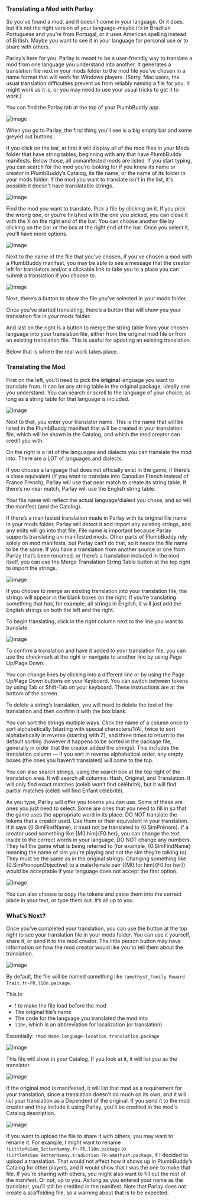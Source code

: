 ### Translating a Mod with Parlay

So you’ve found a mod, and it doesn’t come in your language. Or it does, but it’s not the right version of your language–maybe it’s in Brazilian Portuguese and you’re from Portugal, or it uses American spelling instead of British. Maybe you want to see it in your language for personal use or to share with others.

Parlay’s here for you. Parlay is meant to be a user-friendly way to translate a mod from one language you understand into another. It generates a translation file next in your mods folder to the mod file you’ve chosen in a name format that will work for Windows players. (Sorry, Mac users, the usual translation difficulties prevent us from reliably naming a file for you. It might work as it is, or you may need to use your usual tricks to get it to work.)

You can find the Parlay tab at the top of your PlumbBuddy app.

![image](/img/parlay-tab.png "The tabs at the top of PlumbBuddy, with Parlay in a yellow box")

When you go to Parlay, the first thing you’ll see is a big empty bar and some greyed out buttons.

If you click on the bar, at first it will display all of the mod files in your Mods folder that have string tables, beginning with any that have PlumbBuddy manifests. Below those, all unmanifested mods are listed. If you start typing, you can search for the mod you’re looking for if you know its name or creator in PlumbBuddy’s Catalog, its file name, or the name of its folder in your mods folder. If the mod you want to translate isn't in the list, it's possible it doesn't have translatable strings.

![image](/img/parlay-search-mod.png "Searching for a mod in Parlay")

Find the mod you want to translate. Pick a file by clicking on it. If you pick the wrong one, or you’re finished with the one you picked, you can close it with the X on the right end of the bar. You can choose another file by clicking on the bar or the box at the right end of the bar. Once you select it, you'll have more options.

![image](/img/parlay-mod-picked.png "An image with a mod selected in Parlay. Along the top, there's a box that titled Package Containing String Tables with a file selected, a blue button with an icon of a person waving, a pink button with a piece of paper and a magnifying glass, a similar greyed out button, and a greyed out button with a table. Below those are a box that says Show Existing String Table, Translator, and Translate to Language.")

Next to the name of the file that you've chosen, if you've chosen a mod with a PlumbBuddy manifest, you may be able to see a message that the creator left for translators and/or a clickable link to take you to a place you can submit a translation if you choose to.

![image](/img/parlay-translators-note.png "An image with a written not to translators and a link")

Next, there’s a button to show the file you’ve selected in your mods folder.

Once you’ve started translating, there’s a button that will show you your translation file in your mods folder.

And last on the right is a button to merge the string table from your chosen language into your translation file, either from the original mod file or from an existing translation file. This is useful for updating an existing translation.

Below that is where the real work takes place.

### Translating the Mod

First on the left, you’ll need to pick the **original** language you want to translate from. It can be any string table in the original package, ideally one you understand. You can search or scroll to the language of your choice, as long as a string table for that language is included.

![image](/img/parlay-orig-lang.png "The beginning of the list of string tables in the chosen file")

Next to that, you enter your translator name. This is the name that will be listed in the PlumbBuddy manifest that will be created in your translation file, which will be shown in the Catalog, and which the mod creator can credit you with.

On the right is a list of the languages and dialects you can translate the mod into. There are a LOT of languages and dialects.

If you choose a language that does not officially exist in the game, if there’s a close equivalent (if you want to translate into Canadian French instead of France French), Parlay will use that near match to create its string table. If there’s no near match, Parlay will use the English string table.

Your file name will reflect the actual language/dialect you chose, and so will the manifest (and the Catalog).

If there’s a manifested translation made in Parlay with its original file name in your mods folder, Parlay will detect it and import any existing strings, and any edits will go into that file. File name is important because Parlay supports translating un-manifested mods. Other parts of PlumbBuddy rely solely on mod manifests, but Parlay can’t do that, so it needs the file name to be the same. If you have a translation from another source or one from Parlay that’s been renamed, or there’s a translation included in the mod itself, you can use the Merge Translation String Table button at the top right to import the strings.

![image](/img/parlay-new-lang.png "The beginning of the list of possible languages to for the translation")

If you choose to merge an existing translation into your translation file, the strings will appear in the blank boxes on the right. If you’re translating something that has, for example, all strings in English, it will just add the English strings on both the left and the right.

To begin translating, click in the right column next to the line you want to translate.

![image](/img/parlay-translating.png "An image of a translation in progress")

To confirm a translation and have it added to your translation file, you can use the checkmark at the right or navigate to another line by using Page Up/Page Down.

You can change lines by clicking into a different line or by using the Page Up/Page Down buttons on your Keyboard. You can switch between tokens by using Tab or Shift-Tab on your keyboard. These instructions are at the bottom of the screen.

To delete a string’s translation, you will need to delete the text of the translation and then confirm it with the box blank.

You can sort the strings multiple ways. Click the name of a column once to sort alphabetically (starting with special characters/1/A), twice to sort alphabetically in reverse (starting with Z), and three times to return to the default sorting (however it happens to be sorted in the package file, generally in order that the creator added the strings). This includes the translation column — if you sort in reverse alphabetical order, any empty boxes (the ones you haven’t translated) will come to the top.

You can also search strings, using the search box at the top right of the translation area. It will search all columns: Hash, Original, and Translation. It will only find exact matches (celeb won’t find célébrité), but it will find partial matches (céléb will find Enfant célébrité).

As you type, Parlay will offer you tokens you can use. Some of these are ones you just need to select. Some are ones that you need to fill in so that the game uses the appropriate word in its place. DO NOT translate the tokens that a creator used. Use them or their equivalent in your translation. If it says {0.SimFirstName}, it must not be translated to {0.SimPrénom}. If a creator used something like {M0.him}{F0.her}, you can change the text inside to the correct words in your language. DO NOT change any numbers. They tell the game what is being referred to (for example, {0.SimFirstName} meaning the name of sim you’re playing and not the sim they’re talking to). They must be the same as in the original strings. Changing something like {0.SimPronounObjective} to a male/female pair ({M0.for him}{F0.for her}) would be acceptable if your language does not accept the first option.

![image](/img/parlay-tokens.png "Parlay suggesting possible tokens")

You can also choose to copy the tokens and paste them into the correct place in your text, or type them out. It’s all up to you.

### What’s Next?

Once you’ve completed your translation, you can use the button at the top right to see your translation file in your mods folder. You can use it yourself, share it, or send it to the mod creator. The little person button may have information on how the mod creator would like you to tell them about the translation.

![image](/img/parlay-find-file.png "An image pointing out the button to use to find your translation file")

By default, the file will be named something like `!amethyst_Family Reward Trait.fr-FR.l10n.package`. 

This is:

* ! to make the file load before the mod
* The original file’s name
* The code for the language you translated the mod into
* `l10n`, which is an abbreviation for localization (or translation)

Essentially: `!Mod Name.language-location.translation.package`


![image](/img/parlay-translation-file.png "The translation file next to the original package file")

This file will show in your Catalog. If you look at it, it will list you as the translator.

![image](/img/parlay-transl-catalog.png "The translation in PlumbBuddy's Catalog")

If the original mod is manifested, it will list that mod as a requirement for your translation, since a translation doesn’t do much on its own, and it will list your translation as a Dependent of the original. If you send it to the mod creator and they include it using Parlay, you'll be credited in the mod's Catalog description.

![image](/img/parlay-transl-dep.png "The original mod listing the translation as a dependent")

If you want to upload the file to share it with others, you may want to rename it. For example, I might want to rename  `!LittleMsSam_BetterNanny.fr-FR.l10n.package` to `!LittleMsSam_BetterNanny.traduction FR-amethyst.package`, if I decided to upload a translation. That would not affect how it shows up in PlumbBuddy’s Catalog for other players, and it would show that I was the one to make that file. If you’re sharing with others, you might also want to fill out the rest of the manifest. Or not, up to you. As long as you entered your name as the translator, you’ll still be credited in the manifest. Note that Parlay does not create a scaffolding file, so a warning about that is to be expected.